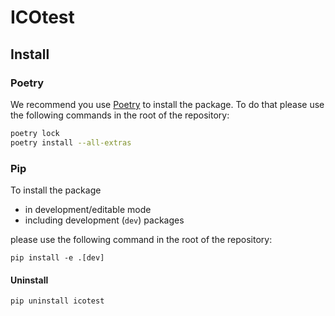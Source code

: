 # ICOtest

## Install

### Poetry

We recommend you use [Poetry](https://python-poetry.org) to install the package. To do that please use the following commands in the root of the repository:

```sh
poetry lock
poetry install --all-extras
```

### Pip

To install the package

- in development/editable mode
- including development (`dev`) packages

please use the following command in the root of the repository:

```
pip install -e .[dev]
```

#### Uninstall

```sh
pip uninstall icotest
```

